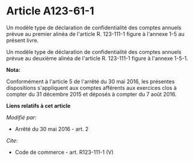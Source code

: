 # Article A123-61-1

Un modèle type de déclaration de confidentialité des comptes annuels prévue au premier alinéa de l'article R. 123-111-1
figure à l'annexe 1-5 au présent livre. 

Un modèle type de déclaration de confidentialité des comptes annuels prévue au deuxième alinéa de l'article R. 123-111-1
figure à l'annexe 1-5-1.

**Nota:**

Conformément à l'article 5 de l'arrêté du 30 mai 2016, les présentes dispositions s'appliquent aux comptes afférents aux
exercices clos à compter du 31 décembre 2015 et déposés à compter du 7 août 2016.

**Liens relatifs à cet article**

_Modifié par_:

  - Arrêté du 30 mai 2016 - art. 2

_Cite_:

  - Code de commerce - art. R123-111-1 (V)
